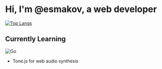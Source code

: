 # Hi, I'm @esmakov, a web developer

[![Top Langs](https://github-readme-stats.vercel.app/api/top-langs/?username=esmakov&layout=compact&theme=radical)](https://github.com/anuraghazra/github-readme-stats)

## Currently Learning
![Go](https://img.shields.io/badge/go-%2300ADD8.svg?style=for-the-badge&logo=go&logoColor=white)
- Tone.js for web audio synthesis
